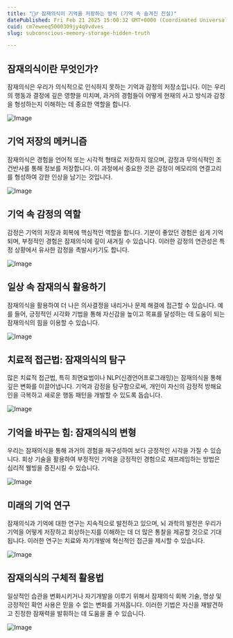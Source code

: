 ```yaml
---
title: "🕵️‍♂️ 잠재의식이 기억을 저장하는 방식 (기억 속 숨겨진 진실)"
datePublished: Fri Feb 21 2025 15:00:32 GMT+0000 (Coordinated Universal Time)
cuid: cm7eweeq5000309jy4q9vdves
slug: subconscious-memory-storage-hidden-truth

---
```


## 잠재의식이란 무엇인가?

잠재의식은 우리가 의식적으로 인식하지 못하는 기억과 감정의 저장소입니다. 이는 우리의 행동과 결정에 깊은 영향을 미치며, 과거의 경험들이 어떻게 현재의 사고 방식과 감정을 형성하는지 이해하는 데 중요한 역할을 합니다.

![Image](http://res.cloudinary.com/potenlab/image/upload/v1740110812/cpkjsolaxysdgesfmfgh.png)

## 기억 저장의 메커니즘

잠재의식은 경험을 언어적 또는 시각적 형태로 저장하지 않으며, 감정과 무의식적인 조건반사를 통해 정보를 저장합니다. 이 과정에서 중요한 것은 감정이 메모리의 연결고리를 형성하여 강한 인상을 남기는 것입니다.

![Image](http://res.cloudinary.com/potenlab/image/upload/v1740110825/vswyuqiekpz58mdvtg6e.png)

## 기억 속 감정의 역할

감정은 기억의 저장과 회복에 핵심적인 역할을 합니다. 기분이 좋았던 경험은 쉽게 기억되며, 부정적인 경험은 잠재의식에 깊이 새겨질 수 있습니다. 이러한 감정의 연관성은 특정 상황에서 유사한 감정을 촉발시키기도 합니다.

![Image](http://res.cloudinary.com/potenlab/image/upload/v1740110837/dvwpn2apybfy58g8mtzl.png)

## 일상 속 잠재의식 활용하기

잠재의식을 활용하여 더 나은 의사결정을 내리거나 문제 해결에 접근할 수 있습니다. 예를 들어, 긍정적인 시각화 기법을 통해 자신감을 높이고 목표를 달성하는 데 도움이 되는 잠재의식의 힘을 이용할 수 있습니다.

![Image](http://res.cloudinary.com/potenlab/image/upload/v1740110849/w6b0xymvew0wx9cjyp54.png)

## 치료적 접근법: 잠재의식의 탐구

많은 치료적 접근법, 특히 최면요법이나 NLP(신경언어프로그래밍)는 잠재의식을 통해 깊은 변화를 이끌어냅니다. 기억과 감정을 탐구함으로써, 개인이 자신의 감정적 방해요인을 극복하고 새로운 행동 패턴을 개발할 수 있도록 돕습니다.

![Image](http://res.cloudinary.com/potenlab/image/upload/v1740110866/tdr7x6h8nxirujaxdspr.png)

## 기억을 바꾸는 힘: 잠재의식의 변형

우리는 잠재의식을 통해 과거의 경험을 재구성하여 보다 긍정적인 시각을 가질 수 있습니다. 회상 기술을 활용하여 부정적인 기억을 긍정적인 경험으로 재프레임하는 방법은 심리적 웰빙을 증진시킬 수 있습니다.

![Image](http://res.cloudinary.com/potenlab/image/upload/v1740110879/ajltntla4wtzsvdmsjhg.png)

## 미래의 기억 연구

잠재의식과 기억에 대한 연구는 지속적으로 발전하고 있으며, 뇌 과학의 발전은 우리가 기억을 어떻게 저장하고 회상하는지를 이해하는 데 더 많은 통찰을 제공할 것으로 기대됩니다. 이러한 연구는 치료와 자기개발에 혁신적인 접근을 제시할 수 있습니다.

![Image](http://res.cloudinary.com/potenlab/image/upload/v1740110890/eghhqmy5nwmzgorfbvn0.png)

## 잠재의식의 구체적 활용법

일상적인 습관을 변화시키거나 자기개발을 이루기 위해서 잠재의식 회복 기술, 명상 및 긍정적인 확언 사용은 믿을 수 없는 변화를 가져옵니다. 이러한 기법은 자신을 재발견하고 진정한 잠재력을 발휘하는 데 도움을 줄 수 있습니다.

![Image](http://res.cloudinary.com/potenlab/image/upload/v1740110904/reobutazzwrnyqch85no.png)

